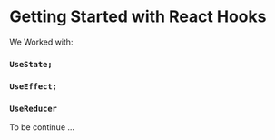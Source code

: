 # Getting Started with React Hooks

We Worked with:

### `UseState;`

### `UseEffect;`

### `UseReducer`

To be continue ...